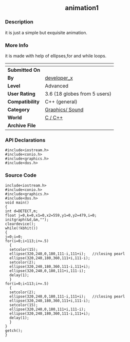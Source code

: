 ﻿<div align="center">

## animation1


</div>

### Description

it is just a simple but exquisite animation.
 
### More Info
 
it is made with help of ellipses,for and while loops.


<span>             |<span>
---                |---
**Submitted On**   |
**By**             |[developer\_x](https://github.com/Planet-Source-Code/PSCIndex/blob/master/ByAuthor/developer-x.md)
**Level**          |Advanced
**User Rating**    |3.6 (18 globes from 5 users)
**Compatibility**  |C\+\+ \(general\)
**Category**       |[Graphics/ Sound](https://github.com/Planet-Source-Code/PSCIndex/blob/master/ByCategory/graphics-sound__3-15.md)
**World**          |[C / C\+\+](https://github.com/Planet-Source-Code/PSCIndex/blob/master/ByWorld/c-c.md)
**Archive File**   |[](https://github.com/Planet-Source-Code/developer-x-animation1__3-5894/archive/master.zip)

### API Declarations

```
#include<iostream.h>
#include<conio.h>
#include<graphics.h>
#include<dos.h>
```


### Source Code

```
include<iostream.h>
#include<conio.h>
#include<graphics.h>
#include<dos.h>
void main()
{
int d=DETECT,m;
float j=0,k=0,x1=0,x2=559,y1=0,y2=479,i=0;
initgraph(&d,&m,"");
cleardevice();
while(!kbhit())
{
j=0;i=0;
for(i=0;i<113;i+=.5)
  {
  setcolor(15);
  ellipse(320,240,0,180,111-i,111+i);   //closing pearl
  ellipse(320,240,180,360,111+i,111-i);
  setcolor(2);
  ellipse(320,240,180,360,111-i,111+i);
  ellipse(320,240,0,180,111+i,111-i);
  delay(1);
  }
for(i=0;i<113;i+=.5)
  {
  setcolor(2);
  ellipse(320,240,0,180,111-i,111+i);   //closing pearl
  ellipse(320,240,180,360,111+i,111-i);
  setcolor(15);
  ellipse(320,240,0,180,111+i,111-i);
  ellipse(320,240,180,360,111-i,111+i);
  delay(1);
  }
}
getch();
}
```

